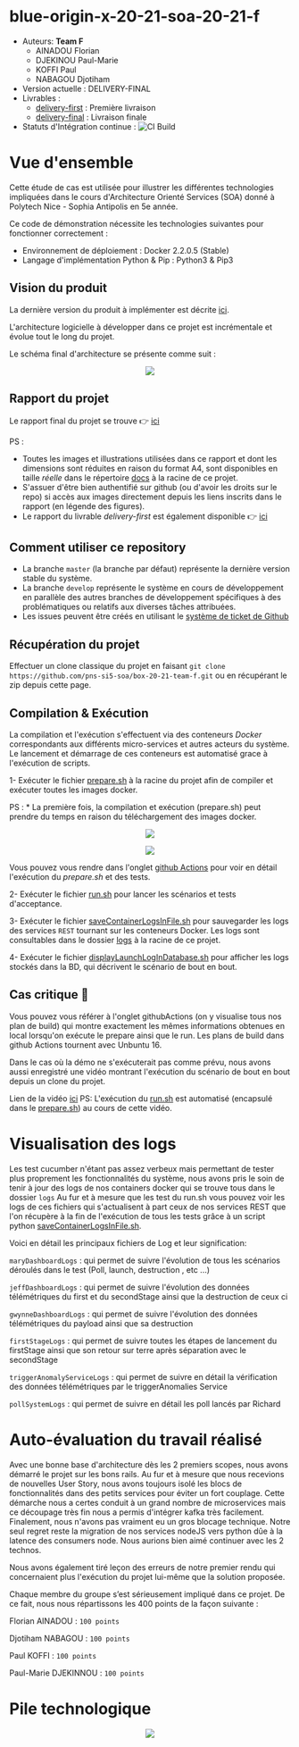 # blue-origin-x-20-21-soa-20-21-f
* Auteurs: **Team F**
    * AINADOU Florian
    * DJEKINOU Paul-Marie
    * KOFFI Paul
    * NABAGOU Djotiham
* Version actuelle : DELIVERY-FINAL
* Livrables :
    * [delivery-first](https://github.com/pns-si5-soa/box-20-21-team-f/releases/tag/delivery-first) : Première livraison
    * [delivery-final](https://github.com/pns-si5-soa/box-20-21-team-f/releases/tag/delivery-final) : Livraison finale
* Statuts d'Intégration continue : ![CI Build](https://github.com/pns-si5-soa/box-20-21-team-f/workflows/CI/badge.svg?branch=master)
  
# Vue d'ensemble
 Cette étude de cas est utilisée pour illustrer les différentes technologies impliquées dans le cours d'Architecture Orienté Services (SOA) donné à Polytech Nice - Sophia Antipolis en 5e année.
 
 Ce code de démonstration nécessite les technologies suivantes pour fonctionner correctement :
       
   * Environnement de déploiement : Docker 2.2.0.5 (Stable)
   * Langage d'implémentation Python & Pip : Python3 & Pip3
   
   
  ## Vision du produit
  La dernière version du produit à implémenter est décrite  [ici](./docs/scope_final.pdf).
    
  L'architecture logicielle à développer dans ce projet est incrémentale et évolue tout le long du projet.
  
  Le schéma final d'architecture se présente comme suit : 
  <p align="center">
      <img src="./docs/final_architecture.png"/>
  </p>
  
 ## Rapport du projet
 Le rapport final du projet se trouve 👉 [ici](./docs/rapport-delivery-final.pdf)
 
 PS : 
 * Toutes les images et illustrations utilisées dans ce rapport et dont les dimensions sont réduites en raison du format A4, sont disponibles en taille *réelle* dans le répertoire [docs](./docs) à la racine de ce projet.
 * S'assuer d'être bien authentifié sur github (ou d'avoir les droits sur le repo) si accès aux images directement depuis les liens inscrits dans le rapport (en légende des figures).
 * Le rapport du livrable *delivery-first* est également disponible 👉 [ici](./docs/rapport-delivery-first.pdf)
 
 
  
  ## Comment utiliser ce repository
  * La branche `master` (la branche par défaut) représente la dernière version stable du système.
  * La branche `develop` représente le système en cours de développement en parallèle des autres branches de développement spécifiques à des problématiques ou relatifs aux diverses tâches attribuées.
  * Les issues peuvent être créés en utilisant le [système de ticket de Github](https://github.com/pns-si5-soa/blue-origin-x-20-21-soa-20-21-f/issues)
  
  ## Récupération du projet
  Effectuer un clone classique du projet en faisant ```git clone https://github.com/pns-si5-soa/box-20-21-team-f.git``` ou en récupérant le zip depuis cette page.
  
  ## Compilation & Exécution  
  La compilation et l'exécution s'effectuent via des conteneurs *Docker* correspondants aux différents micro-services et autres acteurs du système.
  Le lancement et démarrage de ces conteneurs est automatisé grace à l'exécution de scripts.
     
  1- Exécuter le fichier [prepare.sh](./prepare.sh) à la racine du projet afin de compiler et exécuter toutes les images docker.
  
  PS : 
    * La première fois, la compilation et exécution (prepare.sh) peut prendre du temps en raison du téléchargement des images docker.
    
  <p align="center">
    <img src="./docs/prepare.jpg"/>
  </p>

  <p align="center">
    <img src="./docs/run.jpg"/>
  </p>
  
  Vous pouvez vous rendre dans l'onglet [github Actions](https://github.com/pns-si5-soa/box-20-21-team-f/actions) pour voir en détail l'exécution du *prepare.sh* et des tests.
  
  2- Exécuter le fichier [run.sh](./run.sh) pour lancer les scénarios et tests d'acceptance.
  
  3- Exécuter le fichier [saveContainerLogsInFile.sh](./saveContainerLogsInFile.sh) pour sauvegarder les logs des services ```REST``` tournant sur les conteneurs Docker. Les logs sont consultables dans le dossier [logs](./logs) à la racine de ce projet.
 
  4- Exécuter le fichier [displayLaunchLogInDatabase.sh](./displayLaunchLogInDatabase.sh) pour afficher les logs stockés dans la BD, qui décrivent le scénario de bout en bout.    
  
  ## Cas critique :rotating_light:
  
  Vous pouvez vous référer à l'onglet githubActions (on y visualise tous nos plan de build) qui montre  exactement les mêmes informations obtenues en local lorsqu'on exécute
  le prepare ainsi que le run. Les plans de build dans github Actions tournent avec Unbuntu 16.
  
  Dans le cas où la démo ne s'exécuterait pas comme prévu, nous avons aussi enregistré une vidéo montrant l'exécution du scénario de bout en bout depuis un clone du projet.
  
  Lien de la vidéo   [ici](https://drive.google.com/file/d/1vHauYIWHht1rhoXpZi8_TIbUXu31Foak/view?usp=sharing)
  PS: L'exécution du [run.sh](./run.sh) est automatisé (encapsulé dans le [prepare.sh](./prepare.sh)) au cours de cette vidéo. 
  
  # Visualisation des logs
  
  Les test cucumber n'étant pas assez verbeux mais permettant de tester plus proprement les fonctionnalités du système, nous avons
  pris le soin de tenir à jour des logs de nos containers docker qui se trouve tous dans le dossier ```logs```
  Au fur et à mesure que les test du run.sh vous pouvez voir les logs de ces fichiers qui s'actualisent à part ceux de nos services REST
  que l'on récupère à la fin de l'exécution de tous les tests grâce à  un script python [saveContainerLogsInFile.sh](./saveContainerLogsInFile.sh). 
  
 Voici en détail les principaux fichiers de Log et leur signification:
 
 ```maryDashboardLogs``` : qui permet de suivre l'évolution de tous les scénarios déroulés dans le test (Poll, launch, destruction , etc ...)
 
 ```jeffDashboardLogs``` : qui permet de suivre l'évolution des données télémétriques du first et du secondStage ainsi que la destruction de ceux ci
 
 ```gwynneDashboardLogs``` : qui permet de suivre l'évolution des données télémétriques du payload ainsi que sa destruction 
 
 ```firstStageLogs``` : qui permet de suivre toutes les étapes de lancement du firstStage ainsi que son retour sur terre après séparation avec le secondStage
 
 ```triggerAnomalyServiceLogs``` : qui permet de suivre en détail la vérification des données télémétriques par le triggerAnomalies Service

 ```pollSystemLogs``` : qui permet de suivre en détail les poll lancés par Richard
  
# Auto-évaluation du travail réalisé
  
  Avec une bonne base d'architecture dès les 2 premiers scopes, nous avons démarré le projet sur les bons rails. Au fur et à mesure que nous
  recevions de nouvelles User Story, nous avons toujours isolé les blocs de fonctionnalités dans des petits services pour éviter un fort couplage. Cette démarche 
  nous a certes conduit à un grand nombre de microservices mais ce découpage très fin nous a permis d'intégrer kafka très facilement. Finalement, nous n'avons pas vraiment eu
  un gros blocage technique. Notre seul regret reste la migration de nos services nodeJS vers python dûe à la latence des consumers node. Nous aurions bien aimé continuer avec
  les 2 technos. 
  
  Nous avons également tiré leçon des erreurs de notre premier rendu qui concernaient plus l'exécution du projet lui-même que la solution
  proposée.
    
  Chaque membre du groupe s’est sérieusement impliqué dans ce projet. De ce fait, nous nous répartissons les 400 points de la façon suivante :
    
  Florian AINADOU : ```100 points```
    
  Djotiham NABAGOU : ```100 points```
    
  Paul KOFFI  : ```100 points```
    
  Paul-Marie DJEKINNOU : ```100 points```
  
# Pile technologique
  
  <p align="center">
    <img src="./docs/stack.jpg"/>
  </p>
